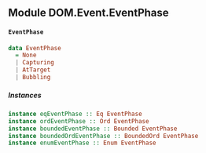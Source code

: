 ## Module DOM.Event.EventPhase

#### `EventPhase`

``` purescript
data EventPhase
  = None
  | Capturing
  | AtTarget
  | Bubbling
```

##### Instances
``` purescript
instance eqEventPhase :: Eq EventPhase
instance ordEventPhase :: Ord EventPhase
instance boundedEventPhase :: Bounded EventPhase
instance boundedOrdEventPhase :: BoundedOrd EventPhase
instance enumEventPhase :: Enum EventPhase
```


